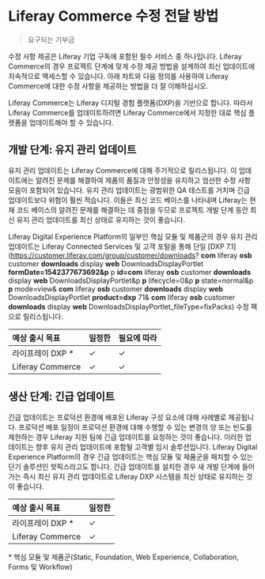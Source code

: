 # Liferay Commerce 수정 전달 방법

> 요구되는 기부금

수정 사항 제공은 Liferay 기업 구독에 포함된 필수 서비스 중 하나입니다. Liferay Commerce의 경우 프로젝트 단계에 맞게 수정 제공 방법을 설계하여 최신 업데이트에 지속적으로 액세스할 수 있습니다. 아래 차트와 다음 정의를 사용하여 Liferay Commerce에 대한 수정 사항을 제공하는 방법을 더 잘 이해하십시오.

Liferay Commerce는 Liferay 디지털 경험 플랫폼(DXP)을 기반으로 합니다. 따라서 Liferay Commerce를 업데이트하려면 Liferay Commerce에서 지정한 대로 핵심 플랫폼을 업데이트해야 할 수 있습니다.

## 개발 단계: 유지 관리 업데이트

유지 관리 업데이트는 Liferay Commerce에 대해 주기적으로 릴리스됩니다. 이 업데이트에는 알려진 문제를 해결하여 제품의 품질과 안정성을 유지하고 엄선한 수정 사항 모음이 포함되어 있습니다. 유지 관리 업데이트는 광범위한 QA 테스트를 거치며 긴급 업데이트보다 위험이 훨씬 적습니다. 이들은 최신 코드 베이스를 나타내며 Liferay는 현재 코드 베이스의 알려진 문제를 해결하는 데 중점을 두므로 프로젝트 개발 단계 동안 최신 유지 관리 업데이트를 최신 상태로 유지하는 것이 좋습니다.

Liferay Digital Experience Platform의 일부인 핵심 모듈 및 제품군의 경우 유지 관리 업데이트는 Liferay Connected Services 및 고객 포털을 통해 단일 [DXP 7.1](https://customer.liferay.com/group/customer/downloads? **com** liferay **osb** customer **downloads** display **web** DownloadsDisplayPortlet **formDate=1542377673692&p** p **id=com** liferay **osb** customer **downloads** display **web** DownloadsDisplayPortlet&p **p** lifecycle=0&p **p** state=normal&p **p** mode=view& **com** liferay **osb** customer **downloads** display **web** DownloadsDisplayPortlet **product=dxp** 71& **com** liferay **osb** customer **downloads** display **web** DownloadsDisplayPortlet_fileType=fixPacks) 수정 팩으로 릴리스됩니다.

| 예상 출시 목표         | 일정한      | 필요에 따라   |
|:---------------- |:-------- |:-------- |
| 라이프레이 DXP *      | &#10003; | &#10003; |
| Liferay Commerce | &#10003; | &#10003; |

## 생산 단계: 긴급 업데이트

긴급 업데이트는 프로덕션 환경에 배포된 Liferay 구성 요소에 대해 사례별로 제공됩니다. 프로덕션 배포 일정이 프로덕션 환경에 대해 수행할 수 있는 변경의 양 또는 빈도를 제한하는 경우 Liferay 지원 팀에 긴급 업데이트를 요청하는 것이 좋습니다. 이러한 업데이트는 향후 유지 관리 업데이트에 포함될 고객별 임시 솔루션입니다. Liferay Digital Experience Platform의 경우 긴급 업데이트는 핵심 모듈 및 제품군을 패치할 수 있는 단기 솔루션인 핫픽스라고도 합니다. 긴급 업데이트를 설치한 경우 새 개발 단계에 들어가는 즉시 최신 유지 관리 업데이트로 Liferay DXP 시스템을 최신 상태로 유지하는 것이 좋습니다.

| 예상 출시 목표         | 일정한      |
|:---------------- |:-------- |
| 라이프레이 DXP *      | &#10003; |
| Liferay Commerce | &#10003; |

\* 핵심 모듈 및 제품군(Static, Foundation, Web Experience, Collaboration, Forms 및 Workflow)

